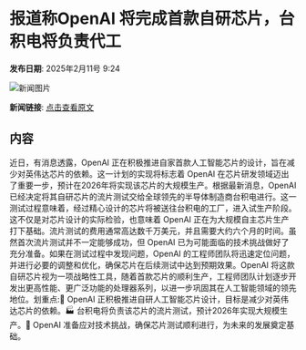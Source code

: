 # ​报道称OpenAI 将完成首款自研芯片，台积电将负责代工

**发布日期**: 2025年2月11号 9:24

![新闻图片](https://pic.chinaz.com/picmap/thumb/202502061719358642_0.jpg)

**新闻链接**: [点击查看原文](https://www.aibase.com/zh/news/15223)

## 内容

近日，有消息透露，OpenAI 正在积极推进自家首款人工智能芯片的设计，旨在减少对英伟达芯片的依赖。这一计划的实现将标志着 OpenAI 在芯片研发领域迈出了重要一步，预计在2026年将实现该芯片的大规模生产。根据最新消息，OpenAI 已经决定将其自研芯片的流片测试交给全球领先的半导体制造商台积电进行。这一测试过程意味着，经过精心设计的芯片将被送往台积电的工厂，进入试生产阶段。这不仅是对芯片设计的实际检验，也意味着 OpenAI 正在为大规模自主芯片生产打下基础。流片测试的费用通常高达数千万美元，并且需要大约六个月的时间。虽然首次流片测试并不一定能够成功，但 OpenAI 已为可能面临的技术挑战做好了充分准备。如果在测试过程中发现问题，OpenAI 的工程师团队将迅速定位问题，并进行必要的调整和优化，确保芯片在后续测试中达到预期效果。OpenAI 将这款自研芯片视为一项战略性工具，随着首款芯片的顺利生产，工程师团队计划逐步开发出更高性能、更广泛功能的处理器系列，以进一步巩固其在人工智能领域的领先地位。划重点:🌟 OpenAI 正积极推进自研人工智能芯片设计，目标是减少对英伟达芯片的依赖。🏭 台积电将负责该芯片的流片测试，预计2026年实现大规模生产。🔧 OpenAI 准备应对技术挑战，确保芯片测试顺利进行，为未来的发展奠定基础。
